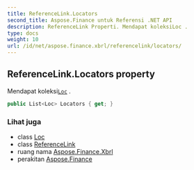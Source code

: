 ```yaml
---
title: ReferenceLink.Locators
second_title: Aspose.Finance untuk Referensi .NET API
description: ReferenceLink Properti. Mendapat koleksiLoc .
type: docs
weight: 10
url: /id/net/aspose.finance.xbrl/referencelink/locators/
---
```

## ReferenceLink.Locators property

Mendapat koleksi[`Loc`](../../loc/) .

```csharp
public List<Loc> Locators { get; }
```

### Lihat juga

* class [Loc](../../loc/)
* class [ReferenceLink](../)
* ruang nama [Aspose.Finance.Xbrl](../../referencelink/)
* perakitan [Aspose.Finance](../../../)


